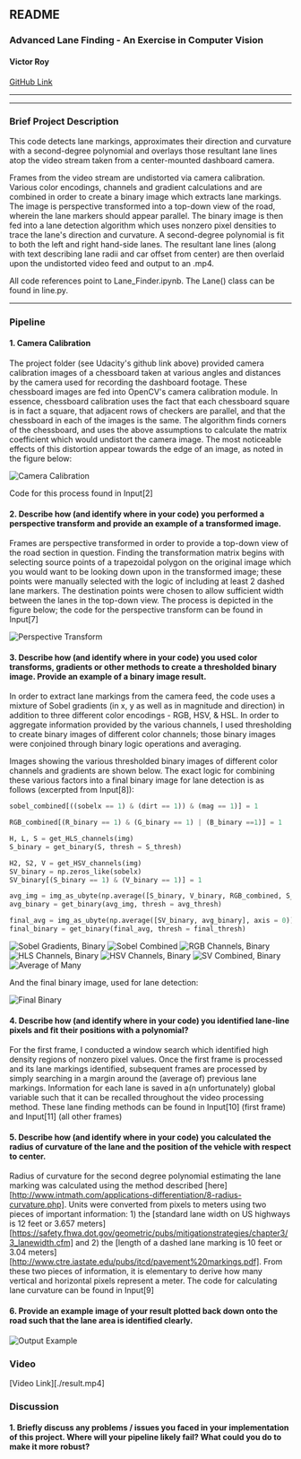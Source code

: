 ## **README**

### **Advanced Lane Finding - An Exercise in Computer Vision**

#### **Victor Roy**

[GitHub Link](https://github.com/soniccrhyme/SDND-Project_4)

---


[//]: # (Image References)

[image1]: ./report_images/camera_calibration.png "Camera Calibration"
[image2]: ./report_images/perspective_transform.png "Perspective Transform"
[sobels]: ./report_images/sobels.png "Sobel Gradients"
[sobel_combined]: ./report_images/sobel_combined.png "Sobel Combined"
[rgbs]: ./report_images/rgbs.png "RGB Binary"
[hlss]: ./report_images/hlss.png "HLS Binary"
[hsvs]: ./report_images/hsvs.png "HSV Binary"
[sv]: ./report_images/hlsandv.png "S & V Combined"
[avg_binary]: ./reort_images/avg_and_binary.png "Averaged & Binary"
[final_binary]: ./report_images/final_binary.png "Final Binary"
[output]: /report_images/output_eg.png "Output Example"
---
### Brief Project Description

This code detects lane markings, approximates their direction and curvature with a second-degree polynomial and overlays those resultant lane lines atop the video stream taken from a center-mounted dashboard camera.   

Frames from the video stream are undistorted via camera calibration. Various color encodings, channels and gradient calculations and are combined in order to create a binary image which extracts lane markings. The image is perspective transformed into a top-down view of the road, wherein the lane markers should appear parallel. The binary image is then fed into a lane detection algorithm which uses nonzero pixel densities to trace the lane's direction and curvature. A second-degree polynomial is fit to both the left and right hand-side lanes. The resultant lane lines (along with text describing lane radii and car offset from center) are then overlaid upon the undistorted video feed and output to an .mp4.

All code references point to Lane_Finder.ipynb. The Lane() class can be found in line.py.

---

### Pipeline

#### 1. Camera Calibration

The project folder (see Udacity's github link above) provided camera calibration images of a chessboard taken at various angles and distances by the camera used for recording the dashboard footage. These chessboard images are fed into OpenCV's camera calibration module. In essence, chessboard calibration uses the fact that each chessboard square is in fact a square, that adjacent rows of checkers are parallel, and that the chessboard in each of the images is the same. The algorithm finds corners of the chessboard, and uses the above assumptions to calculate the matrix coefficient which would undistort the camera image. The most noticeable effects of this distortion appear towards the edge of an image, as noted in the figure below:

![Camera Calibration][image1]

Code for this process found in Input[2]

#### 2. Describe how (and identify where in your code) you performed a perspective transform and provide an example of a transformed image.

Frames are perspective transformed in order to provide a top-down view of the road section in question. Finding the transformation matrix begins with selecting source points of a trapezoidal polygon on the original image which you would want to be looking down upon in the transformed image; these points were manually selected with the logic of including at least 2 dashed lane markers. The destination points were chosen to allow sufficient width between the lanes in the top-down view. The process is depicted in the figure below; the code for the perspective transform can be found in Input[7]

![Perspective Transform][image2]

#### 3. Describe how (and identify where in your code) you used color transforms, gradients or other methods to create a thresholded binary image.  Provide an example of a binary image result.

In order to extract lane markings from the camera feed, the code uses a mixture of Sobel gradients (in x, y as well as in magnitude and direction) in addition to three different color encodings - RGB, HSV, & HSL. In order to aggregate information provided by the various channels, I used thresholding to create binary images of different color channels; those binary images were conjoined through binary logic operations and averaging.

Images showing the various thresholded binary images of different color channels and gradients are shown below. The exact logic for combining these various factors into a final binary image for lane detection is as follows (excerpted from Input[8]):

```python
sobel_combined[((sobelx == 1) & (dirt == 1)) & (mag == 1)] = 1

RGB_combined[(R_binary == 1) & (G_binary == 1) | (B_binary ==1)] = 1

H, L, S = get_HLS_channels(img)
S_binary = get_binary(S, thresh = S_thresh)

H2, S2, V = get_HSV_channels(img)
SV_binary = np.zeros_like(sobelx)
SV_binary[(S_binary == 1) & (V_binary == 1)] = 1

avg_img = img_as_ubyte(np.average([S_binary, V_binary, RGB_combined, S_binary_2, combined], axis = 0))
avg_binary = get_binary(avg_img, thresh = avg_thresh)

final_avg = img_as_ubyte(np.average([SV_binary, avg_binary], axis = 0))
final_binary = get_binary(final_avg, thresh = final_thresh)
```
![Sobel Gradients, Binary][sobels]
![Sobel Combined][sobel_combined]
![RGB Channels, Binary][rgbs]
![HLS Channels, Binary][hlss]
![HSV Channels, Binary][hsvs]
![SV Combined, Binary][sv]
![Average of Many][avg_binary]

And the final binary image, used for lane detection:

![Final Binary][final_binary]


#### 4. Describe how (and identify where in your code) you identified lane-line pixels and fit their positions with a polynomial?

For the first frame, I conducted a window search which identified high density regions of nonzero pixel values. Once the first frame is processed and its lane markings identified, subsequent frames are processed by simply searching in a margin around the (average of) previous lane markings. Information for each lane is saved in a(n unfortunately) global variable such that it can be recalled throughout the video processing method. These lane finding methods can be found in Input[10] (first frame) and Input[11] (all other frames)

#### 5. Describe how (and identify where in your code) you calculated the radius of curvature of the lane and the position of the vehicle with respect to center.

Radius of curvature for the second degree polynomial estimating the lane marking was calculated using the method described [here][http://www.intmath.com/applications-differentiation/8-radius-curvature.php]. Units were converted from pixels to meters using two pieces of important information: 1) the [standard lane width on US highways is 12 feet or 3.657 meters][https://safety.fhwa.dot.gov/geometric/pubs/mitigationstrategies/chapter3/3_lanewidth.cfm] and 2) the [length of a dashed lane marking is 10 feet or 3.04 meters][http://www.ctre.iastate.edu/pubs/itcd/pavement%20markings.pdf]. From these two pieces of information, it is elementary to derive how many vertical and horizontal pixels represent a meter. The code for calculating lane curvature can be found in Input[9]

#### 6. Provide an example image of your result plotted back down onto the road such that the lane area is identified clearly.

![Output Example][output]

### Video

[Video Link][./result.mp4]

### Discussion

#### 1. Briefly discuss any problems / issues you faced in your implementation of this project.  Where will your pipeline likely fail?  What could you do to make it more robust?
